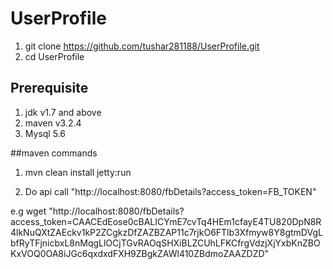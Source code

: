 # UserProfile
1. git clone https://github.com/tushar281188/UserProfile.git
2. cd UserProfile

## Prerequisite
1. jdk v1.7 and above
2. maven v3.2.4
3. Mysql 5.6

##maven commands
1. mvn clean install jetty:run

2. Do api call "http://localhost:8080/fbDetails?access_token=FB_TOKEN"

e.g
wget "http://localhost:8080/fbDetails?access_token=CAACEdEose0cBALICYmE7cvTq4HEm1cfayE4TU820DpN8R4lkNuQXtZAEckv1kP2ZCgkzDfZAZBZAP11c7rjkO6FTlb3Xfmyw8Y8gtmDVgLbfRyTFjnicbxL8nMqgLlOCjTGvRAOqSHXiBLZCUhLFKCfrgVdzjXjYxbKnZBOKxVOQ0OA8iJGc6qxdxdFXH9ZBgkZAWl410ZBdmoZAAZDZD"
